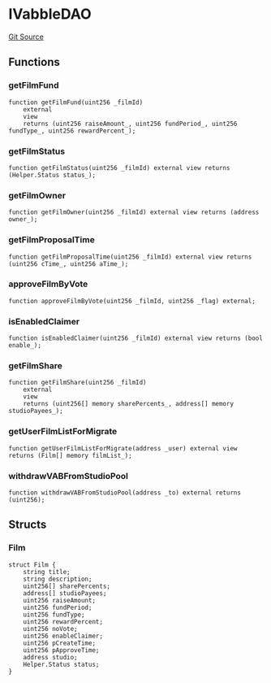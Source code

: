 # IVabbleDAO
[Git Source](https://github.com/Mill1995/VABDAO/blob/b6d0bc49c06645caa4c08cd044aa829b5ffd9210/contracts/interfaces/IVabbleDAO.sol)


## Functions
### getFilmFund


```solidity
function getFilmFund(uint256 _filmId)
    external
    view
    returns (uint256 raiseAmount_, uint256 fundPeriod_, uint256 fundType_, uint256 rewardPercent_);
```

### getFilmStatus


```solidity
function getFilmStatus(uint256 _filmId) external view returns (Helper.Status status_);
```

### getFilmOwner


```solidity
function getFilmOwner(uint256 _filmId) external view returns (address owner_);
```

### getFilmProposalTime


```solidity
function getFilmProposalTime(uint256 _filmId) external view returns (uint256 cTime_, uint256 aTime_);
```

### approveFilmByVote


```solidity
function approveFilmByVote(uint256 _filmId, uint256 _flag) external;
```

### isEnabledClaimer


```solidity
function isEnabledClaimer(uint256 _filmId) external view returns (bool enable_);
```

### getFilmShare


```solidity
function getFilmShare(uint256 _filmId)
    external
    view
    returns (uint256[] memory sharePercents_, address[] memory studioPayees_);
```

### getUserFilmListForMigrate


```solidity
function getUserFilmListForMigrate(address _user) external view returns (Film[] memory filmList_);
```

### withdrawVABFromStudioPool


```solidity
function withdrawVABFromStudioPool(address _to) external returns (uint256);
```

## Structs
### Film

```solidity
struct Film {
    string title;
    string description;
    uint256[] sharePercents;
    address[] studioPayees;
    uint256 raiseAmount;
    uint256 fundPeriod;
    uint256 fundType;
    uint256 rewardPercent;
    uint256 noVote;
    uint256 enableClaimer;
    uint256 pCreateTime;
    uint256 pApproveTime;
    address studio;
    Helper.Status status;
}
```

